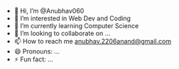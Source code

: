 - 👋 Hi, I’m @Anubhav060
- 👀 I’m interested in Web Dev and Coding
- 🌱 I’m currently learning Computer Science
- 💞️ I’m looking to collaborate on ...
- 📫 How to reach me anubhav.2206anand@gmail.com
- 😄 Pronouns: ...
- ⚡ Fun fact: ...

<!---
Anubhav060/Anubhav060 is a ✨ special ✨ repository because its `README.md` (this file) appears on your GitHub profile.
You can click the Preview link to take a look at your changes.
--->
